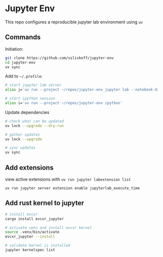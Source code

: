 
# Jupyter Env

This repo configures a reproducible jupyter lab environment using `uv`

## Commands

Initiation:
```bash
git clone https://github.com/sslivkoff/jupyter-env
cd jupyter-env
uv sync
```

Add to `~/.profile`:
```bash
# start jupyter lab server
alias j='uv run --project ~/repos/jupyter-env jupyter lab --notebook-dir="$HOME/notebooks"'

# start ipython session
alias i='uv run --project ~/repos/jupyter-env ipython'
```

Update dependencies
```bash
# check what can be updated
uv lock --upgrade --dry-run

# gather updates
uv lock --upgrade

# sync updates
uv sync
```

## Add extensions

view active extensions with `uv run jupyter labextension list`

```
uv run jupyter server extension enable jupyterlab_execute_time
```

## Add rust kernel to jupyter

```bash
# install evcxr
cargo install evcxr_jupyter

# activate venv and install evcxr kernel
source .venv/bin/activate
evcxr_jupyter --install

# validate kernel is installed
jupyter kernelspec list
```
